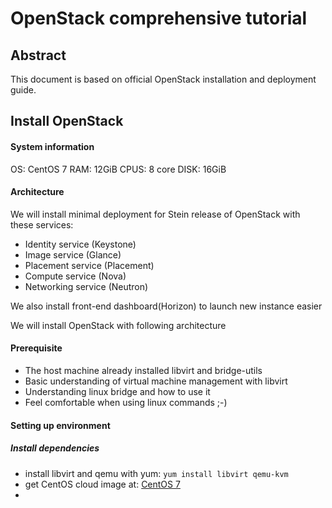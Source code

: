 # OpenStack comprehensive tutorial
## Abstract
This document is based on official OpenStack installation and deployment guide.
## Install OpenStack
#### System information
OS: CentOS 7
RAM: 12GiB
CPUS: 8 core
DISK: 16GiB
#### Architecture
We will install minimal deployment for Stein release of OpenStack with these services:
 - Identity service (Keystone)
 - Image service (Glance)
 - Placement service (Placement)
 - Compute service (Nova)
 - Networking service (Neutron)

We also install front-end dashboard(Horizon) to launch new instance easier

We will install OpenStack with following architecture

#### Prerequisite
 - The host machine already installed libvirt and bridge-utils
 - Basic understanding of virtual machine management with libvirt
 - Understanding linux bridge and how to use it
 - Feel comfortable when using linux commands ;-)

#### Setting up environment
##### Install dependencies
- install libvirt and qemu with yum: `yum install libvirt qemu-kvm`
- get CentOS cloud image at: [CentOS 7](http://cloud.centos.org/centos/7/images/)
- 
<!--stackedit_data:
eyJoaXN0b3J5IjpbLTgyOTU2ODQ3Myw2NzU3NTc1MzgsNTI5Mz
M4OTAzLC0yODI5Nzc0NDEsMTc1ODk2MTMwLDIwMjY0NDY4OTEs
OTQwMDIwNzA0LC0zMzI0NTUzNjNdfQ==
-->